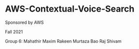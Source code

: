 # AWS-Contextual-Voice-Search
Sponsored by AWS

Fall 2021

Group 6:
Mahathir Maxim
Rakeen Murtaza
Bao
Raj
Shivam
